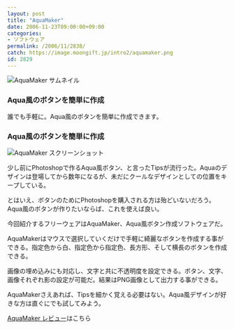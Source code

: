 ```yaml
---
layout: post
title: "AquaMaker"
date: 2006-11-23T09:00:00+09:00
categories:
- ソフトウェア
permalink: /2006/11/2838/
catch: https://image.moongift.jp/intro2/aquamaker.png
id: 2829
---
```

 ![AquaMaker サムネイル](https://image.moongift.jp/intro2/aquamaker.t.png "AquaMaker サムネイル")
  

### Aqua風のボタンを簡単に作成
  
誰でも手軽に。Aqua風のボタンを簡単に作成できます。  
<!--more-->  

### Aqua風のボタンを簡単に作成
  

![AquaMaker スクリーンショット](https://image.moongift.jp/intro2/aquamaker.png "AquaMaker スクリーンショット")

  

少し前にPhotoshopで作るAqua風ボタン、と言ったTipsが流行った。Aquaのデザインは登場してから数年になるが、未だにクールなデザインとしての位置をキープしている。

  

とはいえ、ボタンのためにPhotoshopを購入される方は殆どいないだろう。Aqua風のボタンが作りたいならば、これを使えば良い。

  

今回紹介するフリーウェアはAquaMaker、Aqua風ボタン作成ソフトウェアだ。

  

AquaMakerはマウスで選択していくだけで手軽に綺麗なボタンを作成する事ができる。指定色から白、指定色から指定色、長方形、そして横長のボタンを作成できる。

  

画像の埋め込みにも対応し、文字と共に不透明度を設定できる。ボタン、文字、画像それぞれ影の設定が可能だ。結果はPNG画像として出力する事ができる。

  

AquaMakerさえあれば、Tipsを細かく覚える必要はない。Aqua風デザインが好きな方は直ぐにでも試してみよう。

  

[AquaMaker レビュー](http://fw.moongift.jp/review/i-2839.html)はこちら

